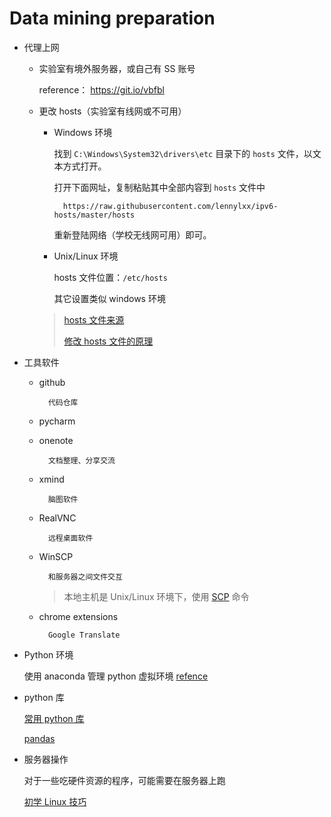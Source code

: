 # Data mining preparation

- 代理上网

    + 实验室有境外服务器，或自己有 SS 账号

        reference： https://git.io/vbfbl

    + 更改 hosts（实验室有线网或不可用）

        * Windows 环境

            找到 `C:\Windows\System32\drivers\etc` 目录下的 `hosts` 文件，以文本方式打开。

            打开下面网址，复制粘贴其中全部内容到 `hosts` 文件中

                https://raw.githubusercontent.com/lennylxx/ipv6-hosts/master/hosts

            重新登陆网络（学校无线网可用）即可。


        * Unix/Linux 环境

            hosts 文件位置：`/etc/hosts`

            其它设置类似 windows 环境


        > [hosts 文件来源](https://github.com/lennylxx/ipv6-hosts)
        >
        > [修改 hosts 文件的原理](https://www.zhihu.com/question/19782572)

- 工具软件

    + github

            代码仓库

    + pycharm

    + onenote

            文档整理、分享交流

    + xmind

            脑图软件

    + RealVNC

            远程桌面软件

    + WinSCP

            和服务器之间文件交互

        > 本地主机是 Unix/Linux 环境下，使用 [SCP](https://github.com/luanxxys/linux/blob/master/memo/scp.md) 命令

    + chrome extensions

            Google Translate

+ Python 环境

    使用 anaconda 管理 python 虚拟环境 [refence](https://git.io/vbfx7)

+ python 库

    [常用 python 库](https://git.io/vbfxd)

    [pandas](https://git.io/vbfxA)

+ 服务器操作

    对于一些吃硬件资源的程序，可能需要在服务器上跑

    [初学 Linux 技巧](https://git.io/vbfpw)





